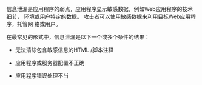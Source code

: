 信息泄漏是应用程序的弱点，应用程序显示敏感数据，例如Web应用程序的技术细节，
环境或用户特定的数据。 攻击者可以使用敏感数据来利用目标Web应用程序，托管网
络或用户。


在最常见的形式中，信息泄漏是以下一个或多个条件的结果：

* 无法清除包含敏感信息的HTML /脚本注释

* 应用程序或服务器配置不正确

* 应用程序错误处理不当
